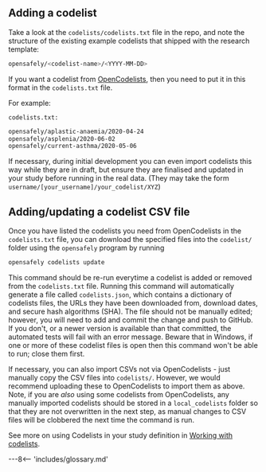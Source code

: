 ## Adding a codelist
Take a look at the `codelists/codelists.txt` file in the repo, and note the structure of the existing example codelists that shipped with the research template:

```bash
opensafely/<codelist-name>/<YYYY-MM-DD>
```

If you want a codelist from [OpenCodelists](https://www.opencodelists.org), then you need to put it in this format in the `codelists.txt` file.

For example:

`codelists.txt:`
```bash
opensafely/aplastic-anaemia/2020-04-24
opensafely/asplenia/2020-06-02
opensafely/current-asthma/2020-05-06
```

If necessary, during initial development you can even import codelists this way while they are in draft, but ensure they are finalised and updated in your study before running in the real data. (They may take the form `username/[your_username]/your_codelist/XYZ`)

## Adding/updating a codelist CSV file
Once you have listed the codelists you need from OpenCodelists in the `codelists.txt` file, you can download the specified files into the `codelist/` folder using the `opensafely` program by running

```bash
opensafely codelists update
```

This command should be re-run everytime a codelist is added or removed from the `codelists.txt` file. Running this command will automatically generate a file called `codelists.json`, which contains a dictionary of codelists files, the URLs they have been downloaded from, download dates, and secure hash algorithms (SHA). The file should not be manually edited; however, you will need to add and commit the change and push to GitHub. If you don't, or a newer version is available than that committed, the automated tests will fail with an error message. Beware that in Windows, if one or more of these codelist files is open then this command won't be able to run; close them first. 

If necessary, you can also import CSVs not via OpenCodelists - just manually copy the CSV files into `codelists/`. However, we would recommend uploading these to OpenCodelists to import them as above. Note, if you are _also_ using some codelists from OpenCodelists, any manually imported codelists should be stored in a `local_codelists` folder so that they are not overwritten in the next step, as manual changes to CSV files will be clobbered the next time the command is run. 

See more on using Codelists in your study definition in [Working with codelists](study-def-codelists.md).

---8<-- 'includes/glossary.md'
